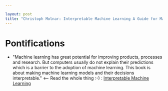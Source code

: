 ```yaml
---

layout: post
title: "Christoph Molnar: Interpretable Machine Learning A Guide for Making Black Box Models Explainable."
---
```


# Pontifications

* "Machine learning has great potential for improving products, processes and research. But computers usually do not explain their predictions which is a barrier to the adoption of machine learning. This book is about making machine learning models and their decisions interpretable." <-- Read the whole thing :-) :  [Interpretable Machine Learning](https://christophm.github.io/interpretable-ml-book/)

